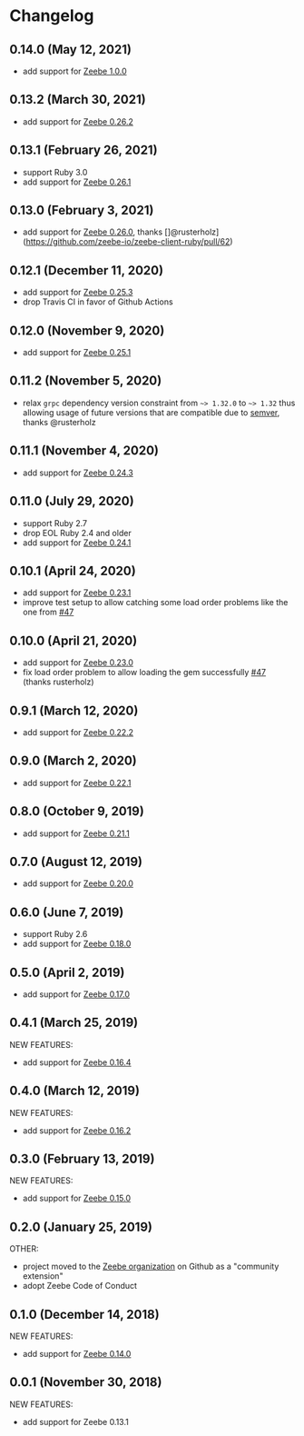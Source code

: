 # Changelog

## 0.14.0 (May 12, 2021)

- add support for [Zeebe 1.0.0](https://github.com/camunda-cloud/zeebe/releases/tag/1.0.0)


## 0.13.2 (March 30, 2021)

- add support for [Zeebe 0.26.2](https://github.com/zeebe-io/zeebe/releases/tag/0.26.2)

## 0.13.1 (February 26, 2021)

- support Ruby 3.0
- add support for [Zeebe 0.26.1](https://github.com/zeebe-io/zeebe/releases/tag/0.26.1)

## 0.13.0 (February 3, 2021)

- add support for [Zeebe 0.26.0](https://github.com/zeebe-io/zeebe/releases/tag/0.26.0), thanks []@rusterholz](https://github.com/zeebe-io/zeebe-client-ruby/pull/62)

## 0.12.1 (December 11, 2020)

- add support for [Zeebe 0.25.3](https://github.com/zeebe-io/zeebe/releases/tag/0.25.3)
- drop Travis CI in favor of Github Actions

## 0.12.0 (November 9, 2020)

- add support for [Zeebe 0.25.1](https://github.com/zeebe-io/zeebe/releases/tag/0.25.1)

## 0.11.2 (November 5, 2020)

- relax `grpc` dependency version constraint from `~> 1.32.0` to `~> 1.32` thus allowing usage of future versions that are compatible due to [semver](https://github.com/grpc/grpc/blob/master/doc/versioning.md), thanks @rusterholz

## 0.11.1 (November 4, 2020)

- add support for [Zeebe 0.24.3](https://github.com/zeebe-io/zeebe/releases/tag/0.24.3)

## 0.11.0 (July 29, 2020)

- support Ruby 2.7
- drop EOL Ruby 2.4 and older
- add support for [Zeebe 0.24.1](https://github.com/zeebe-io/zeebe/releases/tag/0.24.1)

## 0.10.1 (April 24, 2020)

- add support for [Zeebe 0.23.1](https://github.com/zeebe-io/zeebe/releases/tag/0.23.1)
- improve test setup to allow catching some load order problems like the one from [#47](https://github.com/zeebe-io/zeebe-client-ruby/pull/47)

## 0.10.0 (April 21, 2020)

- add support for [Zeebe 0.23.0](https://github.com/zeebe-io/zeebe/releases/tag/0.23.0)
- fix load order problem to allow loading the gem successfully [#47](https://github.com/zeebe-io/zeebe-client-ruby/pull/47) (thanks rusterholz)

## 0.9.1 (March 12, 2020)

- add support for [Zeebe 0.22.2](https://github.com/zeebe-io/zeebe/releases/tag/0.22.2)

## 0.9.0 (March 2, 2020)

- add support for [Zeebe 0.22.1](https://github.com/zeebe-io/zeebe/releases/tag/0.22.1)

## 0.8.0 (October 9, 2019)

- add support for [Zeebe 0.21.1](https://github.com/zeebe-io/zeebe/releases/tag/0.21.1)

## 0.7.0 (August 12, 2019)

- add support for [Zeebe 0.20.0](https://github.com/zeebe-io/zeebe/releases/tag/0.20.0)

## 0.6.0 (June 7, 2019)

- support Ruby 2.6
- add support for [Zeebe 0.18.0](https://github.com/zeebe-io/zeebe/releases/tag/0.18.0)

## 0.5.0 (April 2, 2019)

- add support for [Zeebe 0.17.0](https://github.com/zeebe-io/zeebe/releases/tag/0.17.0)

## 0.4.1 (March 25, 2019)

NEW FEATURES:

- add support for [Zeebe 0.16.4](https://github.com/zeebe-io/zeebe/releases/tag/0.16.4)

## 0.4.0 (March 12, 2019)

NEW FEATURES:

- add support for [Zeebe 0.16.2](https://github.com/zeebe-io/zeebe/releases/tag/0.16.2)

## 0.3.0 (February 13, 2019)

NEW FEATURES:

- add support for [Zeebe 0.15.0](https://github.com/zeebe-io/zeebe/releases/tag/0.15.0)

## 0.2.0 (January 25, 2019)

OTHER:

- project moved to the [Zeebe organization](https://github.com/zeebe-io) on Github as a "community extension"
- adopt Zeebe Code of Conduct

## 0.1.0 (December 14, 2018)

NEW FEATURES:

- add support for [Zeebe 0.14.0](https://github.com/zeebe-io/zeebe/releases/tag/0.14.0)

## 0.0.1 (November 30, 2018)

NEW FEATURES:

- add support for Zeebe 0.13.1
